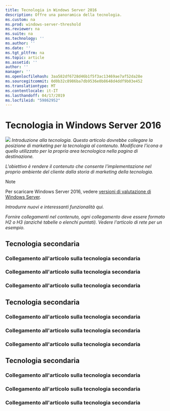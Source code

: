 ```yaml
---
title: Tecnologia in Windows Server 2016
description: Offre una panoramica della tecnologia.
ms.custom: na
ms.prod: windows-server-threshold
ms.reviewer: na
ms.suite: na
ms.technology: ''
ms.author: ''
ms.date: ''
ms.tgt_pltfrm: na
ms.topic: article
ms.assetid: ''
author: ''
manager: ''
ms.openlocfilehash: 3aa582df6728d46b1f5f3ac13469ae7af52da28e
ms.sourcegitcommit: 0d0b32c8986ba7db9536e0b8648d4ddf9b03e452
ms.translationtype: MT
ms.contentlocale: it-IT
ms.lasthandoff: 04/17/2019
ms.locfileid: "59862952"
---
```

# <a name="technology-in-windows-server-2016"></a>Tecnologia in Windows Server 2016 

<img src="media/6-networking.png" style='align:left'> *Introduzione alla tecnologia. Questo articolo dovrebbe collegare la posizione di marketing per la tecnologia al contenuto. Modificare l'icona a quello utilizzato per la propria area tecnologica nella pagina di destinazione.*

*L'obiettivo è rendere il contenuto che consente l'implementazione nel proprio ambiente del cliente dalla storia di marketing della tecnologia.*



>[!Note]
> Per scaricare Windows Server 2016, vedere [versioni di valutazione di Windows Server](https://www.microsoft.com/evalcenter/evaluate-windows-server-2016).

*Introdurre nuovi e interessanti funzionalità qui.*

*Fornire collegamenti nel contenuto, ogni collegamento deve essere formato H2 o H3 (anziché tabelle o elenchi puntati). Vedere l'articolo di rete per un esempio.*
## <a name="sub-technology"></a>Tecnologia secondaria

### <a name="link-to-article-about-sub-technology"></a>Collegamento all'articolo sulla tecnologia secondaria

### <a name="link-to-article-about-sub-technology"></a>Collegamento all'articolo sulla tecnologia secondaria

### <a name="link-to-article-about-sub-technology"></a>Collegamento all'articolo sulla tecnologia secondaria

## <a name="sub-technology"></a>Tecnologia secondaria

### <a name="link-to-article-about-sub-technology"></a>Collegamento all'articolo sulla tecnologia secondaria

### <a name="link-to-article-about-sub-technology"></a>Collegamento all'articolo sulla tecnologia secondaria

### <a name="link-to-article-about-sub-technology"></a>Collegamento all'articolo sulla tecnologia secondaria
## <a name="sub-technology"></a>Tecnologia secondaria

### <a name="link-to-article-about-sub-technology"></a>Collegamento all'articolo sulla tecnologia secondaria

### <a name="link-to-article-about-sub-technology"></a>Collegamento all'articolo sulla tecnologia secondaria

### <a name="link-to-article-about-sub-technology"></a>Collegamento all'articolo sulla tecnologia secondaria
